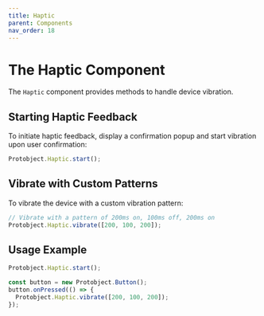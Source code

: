 ```yaml
---
title: Haptic 
parent: Components
nav_order: 18
---
```


# The Haptic Component

The `Haptic` component provides methods to handle device vibration.



## Starting Haptic Feedback
To initiate haptic feedback, display a confirmation popup and start vibration upon user confirmation:

```javascript
Protobject.Haptic.start();
```

## Vibrate with Custom Patterns
To vibrate the device with a custom vibration pattern:

```javascript
// Vibrate with a pattern of 200ms on, 100ms off, 200ms on
Protobject.Haptic.vibrate([200, 100, 200]);

```


## Usage Example
```javascript
Protobject.Haptic.start();

const button = new Protobject.Button();
button.onPressed(() => {
  Protobject.Haptic.vibrate([200, 100, 200]);
});
```

